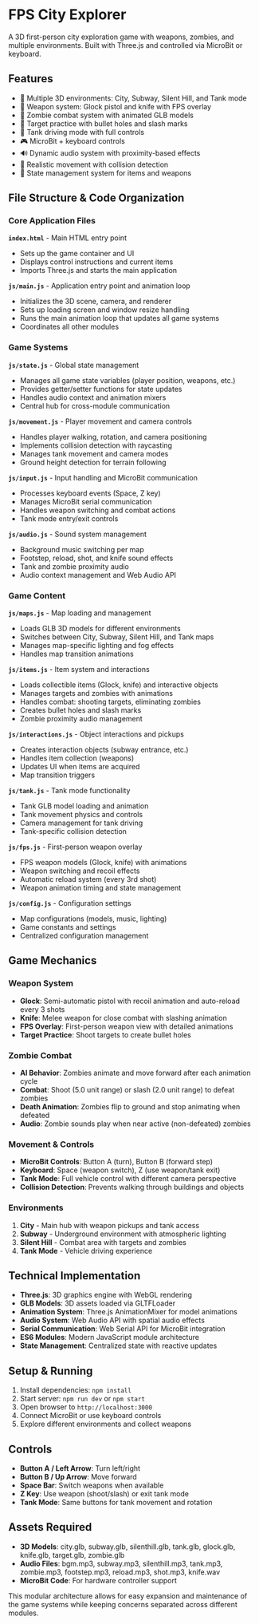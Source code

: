 # FPS City Explorer

A 3D first-person city exploration game with weapons, zombies, and multiple environments. Built with Three.js and controlled via MicroBit or keyboard.

## Features

- 🌆 Multiple 3D environments: City, Subway, Silent Hill, and Tank mode
- 🔫 Weapon system: Glock pistol and knife with FPS overlay
- 🧟 Zombie combat system with animated GLB models
- 🎯 Target practice with bullet holes and slash marks
- 🚗 Tank driving mode with full controls
- 🎮 MicroBit + keyboard controls
- 🔊 Dynamic audio system with proximity-based effects
- 🚶 Realistic movement with collision detection
- 💾 State management system for items and weapons

## File Structure & Code Organization

### Core Application Files

**`index.html`** - Main HTML entry point
- Sets up the game container and UI
- Displays control instructions and current items
- Imports Three.js and starts the main application

**`js/main.js`** - Application entry point and animation loop
- Initializes the 3D scene, camera, and renderer
- Sets up loading screen and window resize handling
- Runs the main animation loop that updates all game systems
- Coordinates all other modules

### Game Systems

**`js/state.js`** - Global state management
- Manages all game state variables (player position, weapons, etc.)
- Provides getter/setter functions for state updates
- Handles audio context and animation mixers
- Central hub for cross-module communication

**`js/movement.js`** - Player movement and camera controls
- Handles player walking, rotation, and camera positioning
- Implements collision detection with raycasting
- Manages tank movement and camera modes
- Ground height detection for terrain following

**`js/input.js`** - Input handling and MicroBit communication
- Processes keyboard events (Space, Z key)
- Manages MicroBit serial communication
- Handles weapon switching and combat actions
- Tank mode entry/exit controls

**`js/audio.js`** - Sound system management
- Background music switching per map
- Footstep, reload, shot, and knife sound effects
- Tank and zombie proximity audio
- Audio context management and Web Audio API

### Game Content

**`js/maps.js`** - Map loading and management
- Loads GLB 3D models for different environments
- Switches between City, Subway, Silent Hill, and Tank maps
- Manages map-specific lighting and fog effects
- Handles map transition animations

**`js/items.js`** - Item system and interactions
- Loads collectible items (Glock, knife) and interactive objects
- Manages targets and zombies with animations
- Handles combat: shooting targets, eliminating zombies
- Creates bullet holes and slash marks
- Zombie proximity audio management

**`js/interactions.js`** - Object interactions and pickups
- Creates interaction objects (subway entrance, etc.)
- Handles item collection (weapons)
- Updates UI when items are acquired
- Map transition triggers

**`js/tank.js`** - Tank mode functionality
- Tank GLB model loading and animation
- Tank movement physics and controls
- Camera management for tank driving
- Tank-specific collision detection

**`js/fps.js`** - First-person weapon overlay
- FPS weapon models (Glock, knife) with animations
- Weapon switching and recoil effects
- Automatic reload system (every 3rd shot)
- Weapon animation timing and state management

**`js/config.js`** - Configuration settings
- Map configurations (models, music, lighting)
- Game constants and settings
- Centralized configuration management

## Game Mechanics

### Weapon System
- **Glock**: Semi-automatic pistol with recoil animation and auto-reload every 3 shots
- **Knife**: Melee weapon for close combat with slashing animation
- **FPS Overlay**: First-person weapon view with detailed animations
- **Target Practice**: Shoot targets to create bullet holes

### Zombie Combat
- **AI Behavior**: Zombies animate and move forward after each animation cycle
- **Combat**: Shoot (5.0 unit range) or slash (2.0 unit range) to defeat zombies
- **Death Animation**: Zombies flip to ground and stop animating when defeated
- **Audio**: Zombie sounds play when near active (non-defeated) zombies

### Movement & Controls
- **MicroBit Controls**: Button A (turn), Button B (forward step)
- **Keyboard**: Space (weapon switch), Z (use weapon/tank exit)
- **Tank Mode**: Full vehicle control with different camera perspective
- **Collision Detection**: Prevents walking through buildings and objects

### Environments
1. **City** - Main hub with weapon pickups and tank access
2. **Subway** - Underground environment with atmospheric lighting
3. **Silent Hill** - Combat area with targets and zombies
4. **Tank Mode** - Vehicle driving experience

## Technical Implementation

- **Three.js**: 3D graphics engine with WebGL rendering
- **GLB Models**: 3D assets loaded via GLTFLoader
- **Animation System**: Three.js AnimationMixer for model animations  
- **Audio System**: Web Audio API with spatial audio effects
- **Serial Communication**: Web Serial API for MicroBit integration
- **ES6 Modules**: Modern JavaScript module architecture
- **State Management**: Centralized state with reactive updates

## Setup & Running

1. Install dependencies: `npm install`
2. Start server: `npm run dev` or `npm start`
3. Open browser to `http://localhost:3000`
4. Connect MicroBit or use keyboard controls
5. Explore different environments and collect weapons

## Controls

- **Button A / Left Arrow**: Turn left/right
- **Button B / Up Arrow**: Move forward  
- **Space Bar**: Switch weapons when available
- **Z Key**: Use weapon (shoot/slash) or exit tank mode
- **Tank Mode**: Same buttons for tank movement and rotation

## Assets Required

- **3D Models**: city.glb, subway.glb, silenthill.glb, tank.glb, glock.glb, knife.glb, target.glb, zombie.glb
- **Audio Files**: bgm.mp3, subway.mp3, silenthill.mp3, tank.mp3, zombie.mp3, footstep.mp3, reload.mp3, shot.mp3, knife.wav
- **MicroBit Code**: For hardware controller support

This modular architecture allows for easy expansion and maintenance of the game systems while keeping concerns separated across different modules.